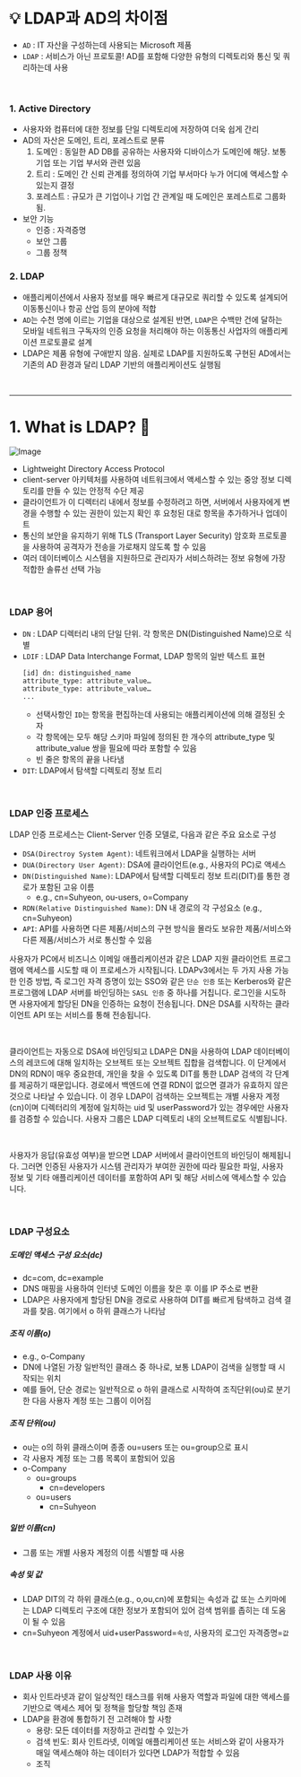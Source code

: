 # 💡 LDAP과 AD의 차이점
- `AD` : IT 자산을 구성하는데 사용되는 Microsoft 제품
- `LDAP` : 서비스가 아닌 프로토콜! AD를 포함해 다양한 유형의 디렉토리와 통신 및 쿼리하는데 사용

<br>

### 1. Active Directory
- 사용자와 컴퓨터에 대한 정보를 단일 디렉토리에 저장하여 더욱 쉽게 간리
- AD의 자산은 도메인, 트리, 포레스트로 분류
  1. 도메인 : 동일한 AD DB를 공유하는 사용자와 디바이스가 도메인에 해당. 보통 기업 또는 기업 부서와 관련 있음
  2. 트리 : 도메인 간 신뢰 관계를 정의하여 기업 부서마다 누가 어디에 액세스할 수 있는지 결정
  3. 포레스트 : 규모가 큰 기업이나 기업 간 관계일 때 도메인은 포레스트로 그룹화됨.
- 보안 기능
  - 인증 : 자격증명
  - 보안 그룹
  - 그룹 정책

### 2. LDAP
- 애플리케이션에서 사용자 정보를 매우 빠르게 대규모로 쿼리할 수 있도록 설계되어 이동통신이나 항공 산업 등의 분야에 적합
- `AD`는 수천 명에 이르는 기업을 대상으로 설계된 반면, `LDAP`은 수백만 건에 달하는 모바일 네트워크 구독자의 인증 요청을 처리해야 하는 이동통신 사업자의 애플리케이션 프로토콜로 설계
- LDAP은 제품 유형에 구애받지 않음. 실제로 LDAP를 지원하도록 구현된 AD에서는 기존의 AD 환경과 달리 LDAP 기반의 애플리케이션도 실행됨

<br>

---

# 1. What is LDAP? 🧐
![Image](https://github.com/user-attachments/assets/f7d34be8-9233-404d-9262-3827c8cd3a60)
- Lightweight Directory Access Protocol
- client-server 아키텍처를 사용하여 네트워크에서 액세스할 수 있는 중앙 정보 디렉토리를 만들 수 있는 안정적 수단 제공
- 클라이언트가 이 디렉터리 내에서 정보를 수정하려고 하면, 서버에서 사용자에게 변경을 수행할 수 있는 권한이 있는지 확인 후 요청된 대로 항목을 추가하거나 업데이트
- 통신의 보안을 유지하기 위해 TLS (Transport Layer Security) 암호화 프로토콜을 사용하여 공격자가 전송을 가로채지 않도록 할 수 있음
- 여러 데이터베이스 시스템을 지원하므로 관리자가 서비스하려는 정보 유형에 가장 적합한 솔류선 선택 가능

<br>

### LDAP 용어
- `DN` : LDAP 디렉터리 내의 단일 단위. 각 항목은 DN(Distinguished Name)으로 식별
- `LDIF` : LDAP Data Interchange Format, LDAP 항목의 일반 텍스트 표현
    ```
    [id] dn: distinguished_name
    attribute_type: attribute_value…
    attribute_type: attribute_value…
    ...
    ```
    - 선택사항인 `ID`는 항목을 편집하는데 사용되는 애플리케이션에 의해 결정된 숫자
    - 각 항목에는 모두 해당 스키마 파일에 정의된 한 개수의 attribute_type 및 attribute_value 쌍을 필요에 따라 포함할 수 있음
    - 빈 줄은 항목의 끝을 나타냄
- `DIT`: LDAP에서 탐색할 디렉토리 정보 트리


<br>

### LDAP 인증 프로세스
LDAP 인증 프로세스는 Client-Server 인증 모델로, 다음과 같은 주요 요소로 구성
- `DSA(Directroy System Agent)`: 네트워크에서 LDAP을 실행하는 서버
- `DUA(Directory User Agent)`: DSA에 클라이언트(e.g., 사용자의 PC)로 액세스
- `DN(Distinguished Name)`: LDAP에서 탐색할 디렉토리 정보 트리(DIT)를 통한 경로가 포함된 고유 이름
  - e.g., cn=Suhyeon, ou-users, o=Company
- `RDN(Relative Distinguished Name)`: DN 내 경로의 각 구성요소 (e.g., cn=Suhyeon)
- `API`: API를 사용하면 다른 제품/서비스의 구현 방식을 몰라도 보유한 제품/서비스와 다른 제품/서비스가 서로 통신할 수 있음

사용자가 PC에서 비즈니스 이메일 애플리케이션과 같은 LDAP 지원 클라이언트 프로그램에 액세스를 시도할 때 이 프로세스가 시작됩니다.
LDAPv3에서는 두 가지 사용 가능한 인증 방법, 즉 로그인 자격 증명이 있는 SSO와 같은 `단순 인증` 또는 Kerberos와 같은 프로그램에 LDAP 서버를 바인딩하는 `SASL 인증` 중 하나를 거칩니다. 로그인을 시도하면 사용자에게 할당된 DN을 인증하는 요청이 전송됩니다. DN은 DSA를 시작하는 클라이언트 API 또는 서비스를 통해 전송됩니다.

<br>

 클라이언트는 자동으로 DSA에 바인딩되고 LDAP은 DN을 사용하여 LDAP 데이터베이스의 레코드에 대해 일치하는 오브젝트 또는 오브젝트 집합을 검색합니다. 이 단계에서 DN의 RDN이 매우 중요한데, 개인을 찾을 수 있도록 DIT를 통한 LDAP 검색의 각 단계를 제공하기 때문입니다. 경로에서 백엔드에 연결 RDN이 없으면 결과가 유효하지 않은 것으로 나타날 수 있습니다. 이 경우 LDAP이 검색하는 오브젝트는 개별 사용자 계정(cn)이며 디렉터리의 계정에 일치하는 uid 및 userPassword가 있는 경우에만 사용자를 검증할 수 있습니다. 사용자 그룹은 LDAP 디렉토리 내의 오브젝트로도 식별됩니다.

<br>

 사용자가 응답(유효성 여부)을 받으면 LDAP 서버에서 클라이언트의 바인딩이 해제됩니다. 그러면 인증된 사용자가 시스템 관리자가 부여한 권한에 따라 필요한 파일, 사용자 정보 및 기타 애플리케이션 데이터를 포함하여 API 및 해당 서비스에 액세스할 수 있습니다.

<br>

### LDAP 구성요소
##### 도메인 액세스 구성 요소(dc)
- dc=com, dc=example
- DNS 매핑을 사용하여 인터넷 도메인 이름을 찾은 후 이를 IP 주소로 변환
- LDAP은 사용자에게 할당된 DN을 경로로 사용하여 DIT를 빠르게 탐색하고 검색 결과를 찾음. 여기에서 o 하위 클래스가 나타남

##### 조직 이름(o)
- e.g., o-Company
- DN에 나열된 가장 일반적인 클래스 중 하나로, 보통 LDAP이 검색을 실행할 때 시작되는 위치
- 예를 들어, 단순 경로는 일반적으로 o 하위 클래스로 시작하여 조직단위(ou)로 분기한 다음 사용자 계정 또는 그룹이 이어짐

##### 조직 단위(ou)
- ou는 o의 하위 클래스이며 종종 ou=users 또는 ou=group으로 표시
- 각 사용자 계정 또는 그룹 목록이 포함되어 있음
- o-Company
  - ou=groups
    - cn=developers
  - ou=users
    - cn=Suhyeon
   
##### 일반 이름(cn)
- 그룹 또는 개별 사용자 계정의 이름 식별할 때 사용

##### 속성 및 값
- LDAP DIT의 각 하위 클래스(e.g., o,ou,cn)에 포함되는 속성과 값 또는 스키마에는 LDAP 디렉토리 구조에 대한 정보가 포함되어 있어 검색 범위를 좁히는 데 도움이 될 수 있음
- cn=Suhyeon 계정에서 uid+userPassword=`속성`, 사용자의 로그인 자격증명=`값`

<br>

### LDAP 사용 이유
- 회사 인트라넷과 같이 일상적인 태스크를 위해 사용자 역할과 파일에 대한 액세스를 기반으로 액세스 제어 및 정책을 할당할 책임 존재
- LDAP을 환경에 통합하기 전 고려해야 할 사항
  - 용량: 모든 데이터를 저장하고 관리할 수 있는가
  - 검색 빈도: 회사 인트라넷, 이메일 애플리케이션 또는 서비스와 같이 사용자가 매일 액세스해야 하는 데이터가 있다면 LDAP가 적합할 수 있음
  - 조직





